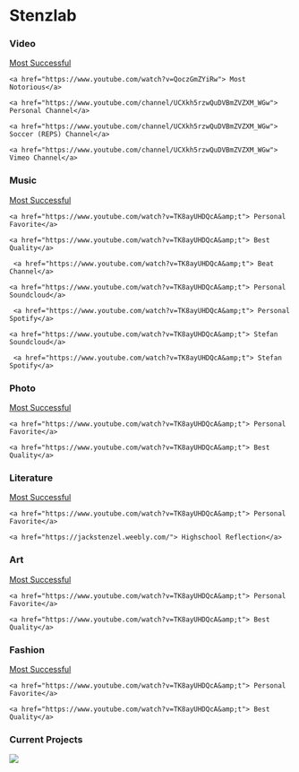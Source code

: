 <html>
    <head><meta http-equiv="Content-Type" content="text/html; charset=windows-1252">
        <script language="JavaScript">
<!--hide

var password;
var pass1="encinitas";

password=prompt('Please enter the password for this site','');

if (password==pass1)
alert('Welcome, click OK to view page.');
else{
window.location="http://google.com";
}

//-->
</script>
    </head>
    <body
          ><h1>Stenzlab</h1>
    









<h3>Video</h3>
    <a href="https://www.youtube.com/watch?v=TK8ayUHDQcA&amp;t"> Most Successful</a>

    <a href="https://www.youtube.com/watch?v=QoczGmZYiRw"> Most Notorious</a>

    <a href="https://www.youtube.com/channel/UCXkh5rzwQuDVBmZVZXM_WGw"> Personal Channel</a>
    
    <a href="https://www.youtube.com/channel/UCXkh5rzwQuDVBmZVZXM_WGw"> Soccer (REPS) Channel</a>
    
    <a href="https://www.youtube.com/channel/UCXkh5rzwQuDVBmZVZXM_WGw"> Vimeo Channel</a>

    
<h3>Music</h3>
     <a href="https://www.youtube.com/watch?v=TK8ayUHDQcA&amp;t"> Most Successful</a>

    <a href="https://www.youtube.com/watch?v=TK8ayUHDQcA&amp;t"> Personal Favorite</a>

    <a href="https://www.youtube.com/watch?v=TK8ayUHDQcA&amp;t"> Best Quality</a>
    
     <a href="https://www.youtube.com/watch?v=TK8ayUHDQcA&amp;t"> Beat Channel</a>
    
    <a href="https://www.youtube.com/watch?v=TK8ayUHDQcA&amp;t"> Personal Soundcloud</a>
    
     <a href="https://www.youtube.com/watch?v=TK8ayUHDQcA&amp;t"> Personal Spotify</a>
    
    <a href="https://www.youtube.com/watch?v=TK8ayUHDQcA&amp;t"> Stefan Soundcloud</a>
    
     <a href="https://www.youtube.com/watch?v=TK8ayUHDQcA&amp;t"> Stefan Spotify</a>
    
<h3>Photo</h3>
         <a href="https://www.youtube.com/watch?v=TK8ayUHDQcA&amp;t"> Most Successful</a>

    <a href="https://www.youtube.com/watch?v=TK8ayUHDQcA&amp;t"> Personal Favorite</a>

    <a href="https://www.youtube.com/watch?v=TK8ayUHDQcA&amp;t"> Best Quality</a>
<h3>Literature</h3>
         <a href="https://www.youtube.com/watch?v=TK8ayUHDQcA&amp;t"> Most Successful</a>

    <a href="https://www.youtube.com/watch?v=TK8ayUHDQcA&amp;t"> Personal Favorite</a>

    <a href="https://jackstenzel.weebly.com/"> Highschool Reflection</a>
<h3>Art</h3>
        <a href="https://www.youtube.com/watch?v=TK8ayUHDQcA&amp;t"> Most Successful</a>

    <a href="https://www.youtube.com/watch?v=TK8ayUHDQcA&amp;t"> Personal Favorite</a>

    <a href="https://www.youtube.com/watch?v=TK8ayUHDQcA&amp;t"> Best Quality</a>
<h3>Fashion</h3>
         <a href="https://www.youtube.com/watch?v=TK8ayUHDQcA&amp;t"> Most Successful</a>

    <a href="https://www.youtube.com/watch?v=TK8ayUHDQcA&amp;t"> Personal Favorite</a>

    <a href="https://www.youtube.com/watch?v=TK8ayUHDQcA&amp;t"> Best Quality</a>
<h3>Current Projects</h3><img src="./Stenz13. pass = encinitas_files/4e63e097b95862ce5d78ae5237d358c5.gif">

</body>
</html>
